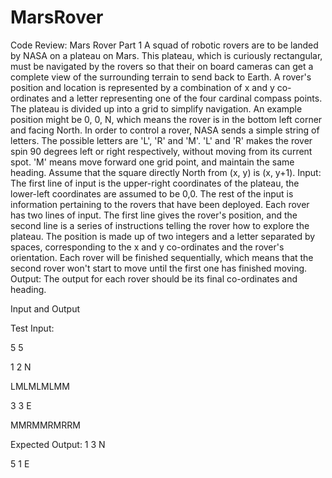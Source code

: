 # MarsRover
Code Review: Mars Rover
Part 1
A squad of robotic rovers are to be landed by NASA on a plateau on Mars. This plateau, which is
curiously rectangular, must be navigated by the rovers so that their on board cameras can get a
complete view of the surrounding terrain to send back to Earth.
A rover's position and location is represented by a combination of x and y co-ordinates and a
letter representing one of the four cardinal compass points. The plateau is divided up into a grid
to simplify navigation. An example position might be 0, 0, N, which means the rover is in the
bottom left corner and facing North.
In order to control a rover, NASA sends a simple string of letters. The possible letters are 'L', 'R'
and 'M'. 'L' and 'R' makes the rover spin 90 degrees left or right respectively, without moving
from its current spot. 'M' means move forward one grid point, and maintain the same heading.
Assume that the square directly North from (x, y) is (x, y+1).
Input:
The first line of input is the upper-right coordinates of the plateau, the lower-left coordinates
are assumed to be 0,0.
The rest of the input is information pertaining to the rovers that have been deployed. Each
rover has two lines of input. The first line gives the rover's position, and the
second line is a series of instructions telling the rover how to explore the plateau.
The position is made up of two integers and a letter separated by spaces, corresponding to the x
and y co-ordinates and the rover's orientation.
Each rover will be finished sequentially, which means that the second rover won't start to move
until the first one has finished moving.
Output:
The output for each rover should be its final co-ordinates and heading.

Input and Output 


Test Input:

5 5

1 2 N

LMLMLMLMM

3 3 E

MMRMMRMRRM


Expected Output:
1 3 N

5 1 E

